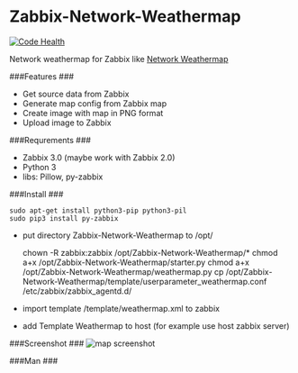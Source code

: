 # Zabbix-Network-Weathermap
[![Code Health](https://landscape.io/github/Prototype-X/Zabbix-Network-Weathermap/master/landscape.svg?style=flat)](https://landscape.io/github/Prototype-X/Zabbix-Network-Weathermap/master)

Network weathermap for Zabbix like [Network Weathermap](http://network-weathermap.com)

###Features ###
* Get source data from Zabbix
* Generate map config from Zabbix map
* Create image with map in PNG format
* Upload image to Zabbix

###Requrements ###
* Zabbix 3.0 (maybe work with Zabbix 2.0)
* Python 3
* libs: Pillow, py-zabbix

###Install ###

    sudo apt-get install python3-pip python3-pil
    sudo pip3 install py-zabbix

* put directory Zabbix-Network-Weathermap to /opt/

    chown -R zabbix:zabbix /opt/Zabbix-Network-Weathermap/*
    chmod a+x /opt/Zabbix-Network-Weathermap/starter.py
    chmod a+x /opt/Zabbix-Network-Weathermap/weathermap.py
    cp /opt/Zabbix-Network-Weathermap/template/userparameter_weathermap.conf /etc/zabbix/zabbix_agentd.d/

* import template /template/weathermap.xml to zabbix
* add Template Weathermap to host (for example use host zabbix server)

###Screenshot ###
![map screenshot](https://cloud.githubusercontent.com/assets/12714643/14538840/63cf2870-0286-11e6-98f2-d67f548a0d54.png)

###Man ###
